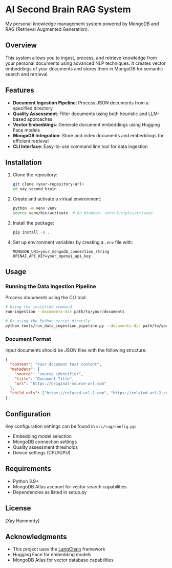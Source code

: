 # AI Second Brain RAG System

My personal knowledge management system powered by MongoDB and RAG (Retrieval Augmented Generation).

## Overview

This system allows you to ingest, process, and retrieve knowledge from your personal documents using advanced NLP techniques. It creates vector embeddings of your documents and stores them in MongoDB for semantic search and retrieval.

## Features

- **Document Ingestion Pipeline**: Process JSON documents from a specified directory
- **Quality Assessment**: Filter documents using both heuristic and LLM-based approaches
- **Vector Embeddings**: Generate document embeddings using Hugging Face models
- **MongoDB Integration**: Store and index documents and embeddings for efficient retrieval
- **CLI Interface**: Easy-to-use command line tool for data ingestion

## Installation

1. Clone the repository:
   ```bash
   git clone <your-repository-url>
   cd xay_second_brain
   ```

2. Create and activate a virtual environment:
   ```bash
   python -m venv venv
   source venv/bin/activate  # On Windows: venv\Scripts\activate
   ```

3. Install the package:
   ```bash
   pip install -e .
   ```

4. Set up environment variables by creating a `.env` file with:
   ```
   MONGODB_URI=your_mongodb_connection_string
   OPENAI_API_KEY=your_openai_api_key
   ```

## Usage

### Running the Data Ingestion Pipeline

Process documents using the CLI tool:

```bash
# Using the installed command
run-ingestion --documents-dir path/to/your/documents

# Or using the Python script directly
python tools/run_data_ingestion_pipeline.py --documents-dir path/to/your/documents
```

### Document Format

Input documents should be JSON files with the following structure:

```json
{
  "content": "Your document text content",
  "metadata": {
    "source": "source_identifier",
    "title": "Document Title",
    "url": "https://original-source-url.com"
  },
  "child_urls": ["https://related-url-1.com", "https://related-url-2.com"]
}
```

## Configuration

Key configuration settings can be found in `src/rag/config.py`:

- Embedding model selection
- MongoDB connection settings
- Quality assessment thresholds
- Device settings (CPU/GPU)

## Requirements

- Python 3.9+
- MongoDB Atlas account for vector search capabilities
- Dependencies as listed in setup.py

## License

[Xay Hanmonty]

## Acknowledgments

- This project uses the [LangChain](https://github.com/hwchase17/langchain) framework
- Hugging Face for embedding models
- MongoDB Atlas for vector database capabilities
